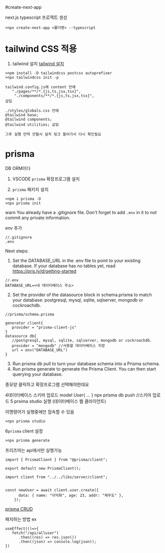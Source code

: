 #create-next-app

next.js typescript 프로젝트 생성

```
>npx create-next-app <폴더명> --typescript

```

# tailwind CSS 적용

1. tailwind 설치
   [tailwind 설치](https://tailwindcss.com/docs/guides/nextjs)

```
>npm install -D tailwindcss postcss autoprefixer
>npx tailwindcss init -p

tailwind.config.js에 content 안에
   "./pages/**/*.{js,ts,jsx,tsx}",
    "./components/**/*.{js,ts,jsx,tsx}",
삽입

./styles/globals.css 안에
@tailwind base;
@tailwind components;
@tailwind utilities; 삽임

그후 실행 만약 안될시 설치 링크 들어가서 다시 확인필요
```

# prisma

DB ORM이다

1. VSCODE `prisma` 확장프로그램 설치

2. `prisma` 패키지 설치

```
>npm i prisma -D
>npx prisma init
```

warn You already have a .gitignore file. Don't forget to add `.env` in it to not commit any private information.

env 추가

```
//.gitignore
.env
```

Next steps:

1. Set the DATABASE_URL in the .env file to point to your existing database. If your database has no tables yet, read https://pris.ly/d/getting-started

```
//.env
DATABASE_URL=<내 데이터베이스 주소>
```

2. Set the provider of the datasource block in schema.prisma to match your database: postgresql, mysql, sqlite, sqlserver, mongodb or cockroachdb.

```
//prisma/schema.prisma

generator client{
   provider = "prisma-client-js"
}
datasource db{
   //postgresql, mysql, sqlite, sqlserver, mongodb or cockroachdb.
   provider = "mongodb" //사용할 데이터베이스 지정
   url = env("DATABASE_URL")
}
```

3. Run prisma db pull to turn your database schema into a Prisma schema.
4. Run prisma generate to generate the Prisma Client. You can then start querying your database.

종모양 클릭하고 확장프로그램 선택해야한데요

4데이터베이스 스키마 업로드
model User{
...
}
npx prisma db push //스키마 업로드
5 prsima studio 실행 (데이터베이스 웹 클라이언트)

이명령어가 실행중에만 접속할 수 있음

```
>npx prisma studio
```

6`prisma` client 설정

```
>npx prisma generate
```

프리즈마는 api에서만 실행가능

```
import { PrismaClient } from "@prisma/client";

export default new PrismaClient();
```

```
import client from "../../libs/server/client";


const newUser = await client.user.create({
      data: { name: "이덕화", age: 23, addr: "제주도" },
    });

```

[prisma CRUD](https://www.prisma.io/docs/concepts/components/prisma-client/crud)

패치하는 방법 ex

```
useEffect(()=>{
   fetch("/api/alluser")
      .then((res) => res.json())
      .then((json) => console.log(json));
})

```
